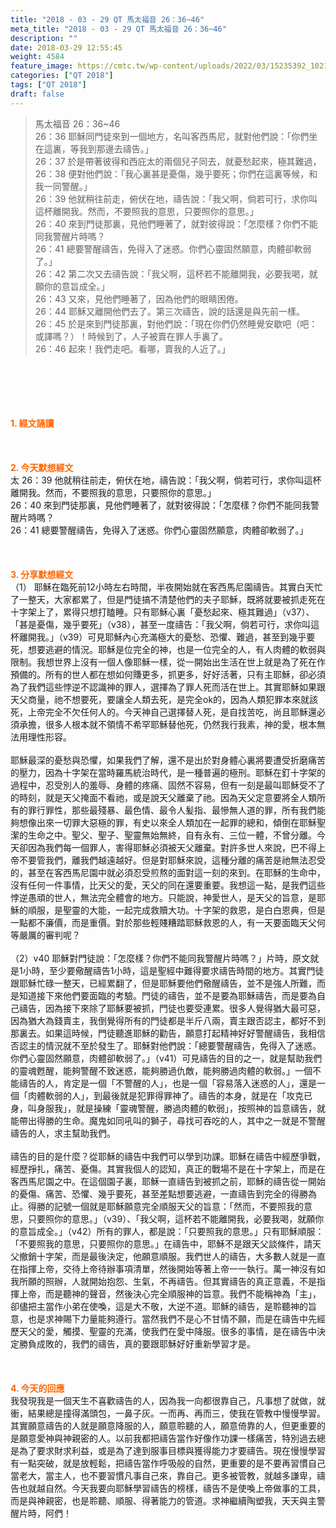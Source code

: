 ```yaml
---
title: "2018 - 03 - 29 QT 馬太福音 26：36~46"
meta_title: "2018 - 03 - 29 QT 馬太福音 26：36~46"
description: ""
date: 2018-03-29 12:55:45
weight: 4584
feature_image: https://cmtc.tw/wp-content/uploads/2022/03/15235392_10211799862337740_180693556567566654_o-1.webp
categories: ["QT 2018"]
tags: ["QT 2018"]
draft: false
---
```


<blockquote>馬太福音 26：36~46<br />
26：36 耶穌同門徒來到一個地方，名叫客西馬尼，就對他們說：「你們坐在這裏，等我到那邊去禱告。」<br />
26：37 於是帶著彼得和西庇太的兩個兒子同去，就憂愁起來，極其難過，<br />
26：38 便對他們說：「我心裏甚是憂傷，幾乎要死；你們在這裏等候，和我一同警醒。」<br />
26：39 他就稍往前走，俯伏在地，禱告說：「我父啊，倘若可行，求你叫這杯離開我。然而，不要照我的意思，只要照你的意思。」<br />
26：40 來到門徒那裏，見他們睡著了，就對彼得說：「怎麼樣？你們不能同我警醒片時嗎？<br />
26：41 總要警醒禱告，免得入了迷惑。你們心靈固然願意，肉體卻軟弱了。」<br />
26：42 第二次又去禱告說：「我父啊，這杯若不能離開我，必要我喝，就願你的意旨成全。」<br />
26：43 又來，見他們睡著了，因為他們的眼睛困倦。<br />
26：44 耶穌又離開他們去了。第三次禱告，說的話還是與先前一樣。<br />
26：45 於是來到門徒那裏，對他們說：「現在你們仍然睡覺安歇吧（吧：或譯嗎？）！時候到了，人子被賣在罪人手裏了。<br />
26：46 起來！我們走吧。看哪，賣我的人近了。」</blockquote><br />
&nbsp;<br />
<br />
&nbsp;<br />
<br />
<span style="color: #ff6600;"><strong>1. </strong><strong>經文誦讀</strong></span><br />
<br />
<span style="color: #ff6600;"><strong> </strong></span><br />
<br />
<span style="color: #ff6600;"><strong>2. 今天默想</strong><strong>經文<br />
</strong></span>太 26：39 他就稍往前走，俯伏在地，禱告說：「我父啊，倘若可行，求你叫這杯離開我。然而，不要照我的意思，只要照你的意思。」<br />
26：40 來到門徒那裏，見他們睡著了，就對彼得說：「怎麼樣？你們不能同我警醒片時嗎？<br />
26：41 總要警醒禱告，免得入了迷惑。你們心靈固然願意，肉體卻軟弱了。」<br />
<br />
&nbsp;<br />
<br />
<span style="color: #ff6600;"><strong>3. 分享默想經文<br />
</strong></span>（1） 耶穌在臨死前12小時左右時間，半夜開始就在客西馬尼園禱告。其實白天忙了一整天，大家都累了，但是門徒搞不清楚他們的夫子耶穌，既將就要被抓走死在十字架上了，累得只想打瞌睡。只有耶穌心裏「憂愁起來、極其難過」（v37）、「甚是憂傷，幾乎要死」（v38），甚至一度禱告：「我父啊，倘若可行，求你叫這杯離開我。」（v39）可見耶穌內心充滿極大的憂愁、恐懼、難過，甚至到幾乎要死，想要逃避的情況。耶穌是位完全的神，也是一位完全的人，有人肉體的軟弱與限制。我想世界上沒有一個人像耶穌一樣，從一開始出生活在世上就是為了死在作預備的。所有的世人都在想如何賺更多，抓更多，好好活著，只有主耶穌，卻必須為了我們這些悖逆不認識神的罪人，選擇為了罪人死而活在世上。其實耶穌如果跟天父商量，祂不想要死，要讓全人類去死，是完全ok的，因為人類犯罪本來就該死，上帝完全不欠任何人的。今天神自己選擇替人死，是自找苦吃，尚且耶穌還必須承擔，很多人根本就不領情不希罕耶穌替他死，仍然我行我素，神的愛，根本無法用理性形容。<br />
<br />
耶穌最深的憂愁與恐懼，如果我們了解，還不是出於對身體心裏將要遭受折磨痛苦的壓力，因為十字架在當時羅馬統治時代，是一種普遍的極刑。耶穌在釘十字架的過程中，忍受別人的羞辱、身體的疼痛、固然不容易，但有一刻是最叫耶穌受不了的時刻，就是天父掩面不看祂，或是說天父離棄了祂。因為天父定意要將全人類所有的罪行罪性，那些最殘暴、最色情、最令人髪指、最慘無人道的罪，所有我們能夠想像出來一切罪大惡極的罪，有史以來全人類加在一起罪的總和，傾倒在耶穌聖潔的生命之中。聖父、聖子、聖靈無始無終，自有永有、三位一體，不曾分離。今天卻因為我們每一個罪人，害得耶穌必須被天父離棄。對許多世人來說，巴不得上帝不要管我們，離我們越遠越好。但是對耶穌來說，這種分離的痛苦是祂無法忍受的，甚至在客西馬尼園中就必須忍受煎熬的面對這一刻的來到。在耶穌的生命中，沒有任何一件事情，比天父的愛，天父的同在還要重要。我想這一點，是我們這些悖逆愚頑的世人，無法完全體會的地方。只能說，神愛世人，是天父的旨意，是耶穌的順服，是聖靈的大能，一起完成救贖大功。十字架的救恩，是白白恩典，但是一點都不廉價，而是重價。對於那些輕賤糟踏耶穌救恩的人，有一天要面臨天父何等嚴厲的審判呢？<br />
<br />
（2）v40 耶穌對門徒說：「怎麼樣？你們不能同我警醒片時嗎？」片時，原文就是1小時，至少要儆醒禱告1小時，這是聖經中難得要求禱告時間的地方。其實門徒跟耶穌忙碌一整天，已經累翻了，但是耶穌要他們儆醒禱告，並不是強人所難，而是知道接下來他們要面臨的考驗。門徒的禱告，並不是要為耶穌禱告，而是要為自己禱告，因為接下來除了耶穌要被抓，門徒也要受連累。很多人覺得猶大最可惡，因為猶大為錢賣主，我倒覺得所有的門徒都是半斤八兩，賣主跟否認主，都好不到那裏去。如果這時候，門徒聽進耶穌的勸告，願意打起精神好好警醒禱告，我相信否認主的情況就不至於發生了。耶穌對他們說：「總要警醒禱告，免得入了迷惑。你們心靈固然願意，肉體卻軟弱了。」（v41）可見禱告的目的之一，就是幫助我們的靈魂甦醒，能夠警醒不致迷惑，能夠勝過仇敵，能夠勝過肉體的軟弱。」一個不能禱告的人，肯定是一個「不警醒的人」，也是一個「容易落入迷惑的人」，還是一個「肉體軟弱的人」，到最後就是犯罪得罪神了。禱告的本身，就是在「攻克已身，叫身服我」，就是操練「靈魂警醒，勝過肉體的軟弱」，按照神的旨意禱告，就能帶出得勝的生命。魔鬼如同吼叫的獅子，尋找可吞吃的人，其中之一就是不警醒禱告的人，求主幫助我們。<br />
<br />
禱告的目的是什麼？從耶穌的禱告中我們可以學到功課。耶穌在禱告中經歷爭戰，經歷掙扎，痛苦、憂傷。其實我個人的認知，真正的戰場不是在十字架上，而是在客西馬尼園之中。在這個園子裏，耶穌一直禱告到被抓之前，耶穌的禱告從一開始的憂傷、痛苦、恐懼、幾乎要死，甚至差點想要逃避，一直禱告到完全的得勝為止。得勝的記號一個就是耶穌願意完全順服天父的旨意：「然而，不要照我的意思，只要照你的意思。」（v39）、「我父啊，這杯若不能離開我，必要我喝，就願你的意旨成全。」（v42）所有的罪人，都是說：「只要照我的意思。」只有耶穌順服：「不要照我的意思，只要照你的意思。」在禱告中，耶穌不是跟天父談條件，請天父撤銷十字架，而是最後決定，他願意順服。我們世人的禱告，大多數人就是一直在指揮上帝，交待上帝待辦事項清單，然後開始等著上帝一一執行。萬一神沒有如我所願的照辦，人就開始抱怨、生氣，不再禱告。但其實禱告的真正意義，不是指揮上帝，而是聽神的聲音，然後決心完全順服神的旨意。我們不能稱神為「主」，卻儘把主當作小弟在使喚，這是大不敬，大逆不道。耶穌的禱告，是聆聽神的旨意，也是求神賜下力量能夠遵行。當然我們不是心不甘情不願，而是在禱告中先經歷天父的愛，觸摸、聖靈的充滿，使我們在愛中降服。很多的事情，是在禱告中決定勝負成敗的，我們的禱告，真的要跟耶穌好好重新學習才是。<br />
<br />
&nbsp;<br />
<br />
<span style="color: #ff6600;"><strong>4. 今天的回應<br />
</strong></span>我發現我是一個天生不喜歡禱告的人，因為我一向都很靠自己，凡事想了就做，就衝，結果總是撞得滿頭包，一鼻子灰。一而再、再而三，使我在管教中慢慢學習。其實願意禱告的人就是願意降服的人，願意聆聽的人，願意倚靠的人，但更重要的是願意愛神與神親密的人。以前我都把禱告當作好像作功課一樣痛苦，特別過去總是為了要求財求利益，或是為了達到服事目標與獲得能力才要禱告。現在慢慢學習有一點突破，就是放輕鬆，把禱告當作呼吸般的自然，更重要的是不要再習慣自己當老大，當主人，也不要習慣凡事自己來，靠自己。更多被管教，就越多謙卑，禱告也就越自然。今天我要向耶穌學習禱告的榜樣，禱告不是使喚上帝做事的工具，而是與神親密，也是聆聽、順服、得著能力的管道。求神繼續陶塑我，天天與主警醒片時，阿們！
        